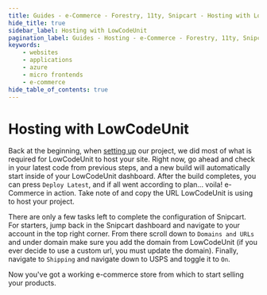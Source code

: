 ```yaml
---
title: Guides - e-Commerce - Forestry, 11ty, Snipcart - Hosting with LowCodeUnit
hide_title: true
sidebar_label: Hosting with LowCodeUnit
pagination_label: Guides - Hosting - e-Commerce - Forestry, 11ty, Snipcart - Hosting with LCU
keywords:
    - websites
    - applications
    - azure
    - micro frontends
    - e-commerce
hide_table_of_contents: true
---
```


# Hosting with LowCodeUnit

Back at the beginning, when [setting up](../../../../getting-started/create-first-project) our project, we did most of what is required for LowCodeUnit to host your site. Right now, go ahead and check in your latest code from previous steps, and a new build will automatically start inside of your LowCodeUnit dashboard.  After the build completes, you can press `Deploy Latest`, and if all went according to plan... voila! e-Commerce in action.  Take note of and copy the URL LowCodeUnit is using to host your project.

There are only a few tasks left to complete the configuration of Snipcart.  For starters, jump back in the Snipcart dashboard and navigate to your account in the top right corner. From there scroll down to `Domains and URLs` and under domain make sure you add the domain from LowCodeUnit (if you ever decide to use a custom url, you must update the domain).  Finally, navigate to `Shipping` and navigate down to USPS and toggle it to `On`.

Now you've got a working e-commerce store from which to start selling your products.
